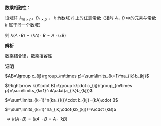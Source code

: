 **数乘相融性**：  
  
设矩阵 $A_{m\times n}，B_{n\times p}$ ， $k$ 为数域 $K$ 上的任意常数（矩阵 $A，B$ 中的元素与常数 $k$ 属于同一个数域）  
  
则 $k(A\cdot B)=(kA)\cdot B=A\cdot (kB)$  
  
**辨析**  
  
数乘结合律，数乘相容性  
  
**证明**  
  
$AB=\lgroup c_{ij}\rgroup_{m\times p}=\sum\limits_{k=1}^na_{ik}b_{kj}$  
  
$\Rightarrow k(A\cdot B)=\lgroup k\cdot c_{ij}\rgroup_{m\times p}=\sum\limits_{k=1}^nk\cdot(a_{ik}b_{kj})$  
  
$=\sum\limits_{k=1}^n(ka_{ik})\cdot b_{kj}=(kA)\cdot B$  
  
$=\sum\limits_{k=1}^na_{ik}\cdot(kb_{kj})=A\cdot (kB)$  
  
$\Rightarrow k(A\cdot B)=(kA)\cdot B=A\cdot (kB)$  
  
